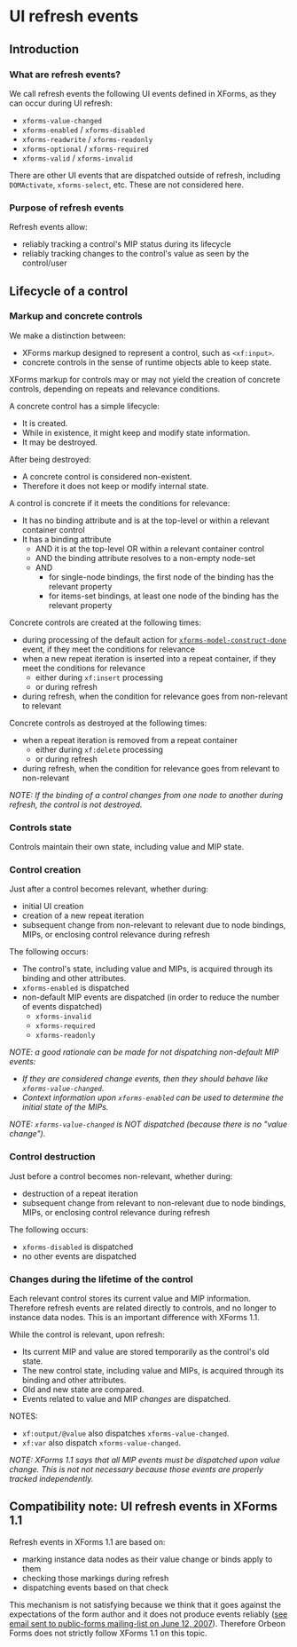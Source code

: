 # UI refresh events

<!-- toc -->

## Introduction

### What are refresh events?

We call refresh events the following UI events defined in XForms, as they can occur during UI refresh:

* `xforms-value-changed`
* `xforms-enabled` / `xforms-disabled`
* `xforms-readwrite` / `xforms-readonly`
* `xforms-optional` / `xforms-required`
* `xforms-valid` / `xforms-invalid`

There are other UI events that are dispatched outside of refresh, including `DOMActivate`, `xforms-select`, etc. These are not considered here.

### Purpose of refresh events

Refresh events allow:

- reliably tracking a control's MIP status during its lifecycle
- reliably tracking changes to the control's value as seen by the control/user

<!--
Use cases include:

- performing JavaScript creation/destruction of resources associated with custom controls when a group or other containing control becomes relevant/non-relevant
- tracking control validity for displaying a summary of form errors
-->

<!--

### Relevance

The concept of "relevance" for a control relates to whether the control is "active" in the UI. A non-relevant control is typically not shown at all. We use the following notions:  

- A relevant control concretely exists, in that it has a run-time object representing the UI control and its state, associated with its template in the markup.  
- A non-relevant control does not exist. Only a template for it exists in the markup.
- A control goes from non-extant to extant by a process of creation.
- A control goes from extant to non-extant by a process of destruction.

In XForms 1.1, the notions above are already supported by the language related to the creation and destruction of repeat iterations, although they are absent from other parts of the spec.

XForms 1.1 only discusses creation/destruction (relevance changes) after the initial UI has been initialized.

Creation and destruction can happen in the following situations:  

- creation  
    - initial UI creation
    - creation of a new repeat iteration
    - subsequent change from non-relevant to relevant due to node bindings, MIPs, or enclosing control relevance during refresh
- destruction
    - destruction of a repeat iteration
    - subsequent change from relevant to non-relevant due to node bindings, MIPs, or enclosing control relevance during refresh

There are two ways of addressing the cases not covered by XForms 1.1:  

1. Use xforms-enabled/xforms-disabled
2. Use new events

For simplicity and consistency reasons, we choose option #1 and dispatch xforms-enabled/xforms-disabled in all the cases above.

Rules:  

- Every control receives `xforms-enabled` after being created (becoming relevant).
- Every control receives `xforms-disabled` before being destroyed (becoming non-relevant).
- While a control is relevant, it can get refresh events updates for the other refresh events (more on this below).  

## Repeat handling

In XForms, repeat processing works as follows:

- For each repeat iteration, a "repeat object" (implicit group) is created, containing the "run-time objects" representing the UI controls for that iteration.
- "the user interface form controls generated for the repeat object are initialized in the same manner as the user interface initialization that is performed during default processsing of `xforms-model-construct-done`"  

This means that user interface controls can be updated in these circumstances:  

1. during UI initialization  
2. during refresh
3. just after the update of a repeat’s set of items (through `xf:insert` / `xf:delete`)

An important question is whether refresh events must be dispatched after repeat node-set update, or only during refresh.

For xforms-disabled, there is an issue: if the controls are removed from the UI just after an xf:delete, then it is not possible to dispatch xforms-disabled events during a subsequent refresh because at that time, the controls will have disappeared already, and it is not possible to dispatch an event to a non-existing (non-relevant) control. So the only solution seems to be to dispatch xforms-disabled just before the controls are removed from the UI.

What about control creation? Could dispatching of events be deferred until a subsequent refresh? That could be possible except for the following problem: a control becomes relevant in a new iteration, then the iteration is removed before the subsequent refresh. In that case, the control would get xforms-disabled without ever getting xforms-enabled. So it seems that here again, xforms-enabled must be dispatched just after the creation of the new repeat iteration.

Rules:  

- After the creation of new repeat iterations (as a result of `xf:insert`), refresh events are dispatched for the newly created controls.
- Just before destruction of repeat iterations (as a result of `xf:delete`), refresh events are dispatched for the controls to be destroyed.

-->

## Lifecycle of a control

### Markup and concrete controls

We make a distinction between:

* XForms markup designed to represent a control, such as `<xf:input>`.
* concrete controls in the sense of runtime objects able to keep state.

XForms markup for controls may or may not yield the creation of concrete controls, depending on repeats and relevance conditions.

A concrete control has a simple lifecycle:

- It is created.
- While in existence, it might keep and modify state information.
- It may be destroyed.

After being destroyed:

- A concrete control is considered non-existent.
- Therefore it does not keep or modify internal state.

<!--
_NOTE: This solution equates existence, relevance, and visibility. As of 2010-10, the XForms working group is discussing whether some of these concepts should be separated._
-->

A control is concrete if it meets the conditions for relevance:

- It has no binding attribute and is at the top-level or within a relevant container control
- It has a binding attribute
    - AND it is at the top-level OR within a relevant container control
    - AND the binding attribute resolves to a non-empty node-set
    - AND
        - for single-node bindings, the first node of the binding has the relevant property
        - for items-set bindings, at least one node of the binding has the relevant property

Concrete controls are created at the following times:

- during processing of the default action for [`xforms-model-construct-done`][2] event, if they meet the conditions for relevance
- when a new repeat iteration is inserted into a repeat container, if they meet the conditions for relevance
    - either during `xf:insert` processing
    - or during refresh
- during refresh, when the condition for relevance goes from non-relevant to relevant

Concrete controls as destroyed at the following times:

- when a repeat iteration is removed from a repeat container
    - either during `xf:delete` processing
    - or during refresh
- during refresh, when the condition for relevance goes from relevant to non-relevant

_NOTE: If the binding of a control changes from one node to another during refresh, the control is not destroyed._

<!--
_[TODO: document instance replacement]_

_[TODO: document predicates changed]_

_[TODO: document unbound controls (e.g. trigger, group w/o ref)]_
-->

### Controls state

Controls maintain their own state, including value and MIP state.

### Control creation

Just after a control becomes relevant, whether during:  

- initial UI creation
- creation of a new repeat iteration
- subsequent change from non-relevant to relevant due to node bindings, MIPs, or enclosing control relevance during refresh  

The following occurs:  

- The control's state, including value and MIPs, is acquired through its binding and other attributes.
- `xforms-enabled` is dispatched
- non-default MIP events are dispatched (in order to reduce the number of events dispatched)  
    - `xforms-invalid`
    - `xforms-required`
    - `xforms-readonly`
    
_NOTE: a good rationale can be made for not dispatching non-default MIP events:_
- _If they are considered change events, then they should behave like `xforms-value-changed`._
- _Context information upon `xforms-enabled` can be used to determine the initial state of the MIPs._

_NOTE: `xforms-value-changed` is NOT dispatched (because there is no "value change")._

<!--
- _NOTE: We should add context information to all these events to provide access to_
    - _value_
    - _MIPs_
    - _Q: what happens just before the control becomes non-relevant?_  
-->

### Control destruction

Just before a control becomes non-relevant, whether during:  

- destruction of a repeat iteration
- subsequent change from relevant to non-relevant due to node bindings, MIPs, or enclosing control relevance during refresh

The following occurs:  

* `xforms-disabled` is dispatched
* no other events are dispatched  

### Changes during the lifetime of the control

Each relevant control stores its current value and MIP information. Therefore refresh events are related directly to controls, and no longer to instance data nodes. This is an important difference with XForms 1.1.

While the control is relevant, upon refresh:  

- Its current MIP and value are stored temporarily as the control's old state.  
- The new control state, including value and MIPs, is acquired through its binding and other attributes.  
- Old and new state are compared.  
- Events related to value and MIP _changes_ are dispatched.

NOTES:

- `xf:output/@value` also dispatches `xforms-value-changed`.
- `xf:var` also dispatch `xforms-value-changed`.

_NOTE: XForms 1.1 says that all MIP events must be dispatched upon value change. This is not not necessary because those events are properly tracked independently._

<!--
## Open questions

### Handling of relevance events for non-single-node binding controls

Relevance is a property which can apply to any XForms control, not only controls with a single-node binding. But is there any concrete case where this would apply currently:  

* xf:repeat
    * thought: handling at level of individual iterations is probably better and would also allow detecting the insertion of new iterations (xforms-enabled)
    * could complete this with new event xxforms-iteration-moved  
* xxf:dialog
    * thought: wait until standard xf:dialog is better formalized by XForms WG, in the meanwhile we do not need relevance  
* xf:case (not really a control!)
    * already gets xforms-selected  
* component
    * thought: if we keep thinking of it as a non-XForms-specific construct, then it should not get xforms-enabled/disabled  

### Alerts attached to data nodes by constraints

[TODO]
-->

<!--
## RFE: refresh done event?

It could be useful to add an xxforms-refresh-done event. This event could be used:

* to mark the end of a particular refresh
* possibly, contain context information such as whether
    * control values changed
    * repeat iterations added/removed (?)
    * relevance changed
    * etc.
-->

## Compatibility note: UI refresh events in XForms 1.1

Refresh events in XForms 1.1 are based on:

- marking instance data nodes as their value change or binds apply to them
- checking those markings during refresh
- dispatching events based on that check

This mechanism is not satisfying because we think that it goes against the expectations of the form author and it does not produce events reliably ([see email sent to public-forms mailing-list on June 12, 2007][1]). Therefore Orbeon Forms does not strictly follow XForms 1.1 on this topic.


[1]: http://lists.w3.org/Archives/Public/public-forms/2007Jun/0030.html
[2]: http://www.w3.org/TR/xforms11/#evt-modelConstructDone
